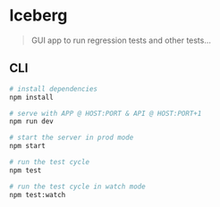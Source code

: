 # Iceberg
> GUI app to run regression tests and other tests...

## CLI

``` bash
# install dependencies
npm install

# serve with APP @ HOST:PORT & API @ HOST:PORT+1
npm run dev

# start the server in prod mode
npm start

# run the test cycle
npm test

# run the test cycle in watch mode
npm test:watch
```
